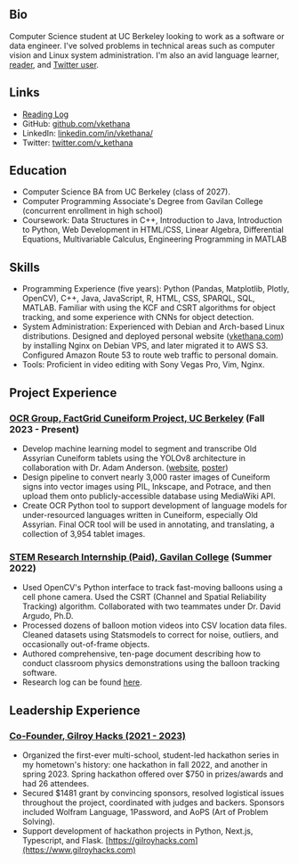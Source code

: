 Bio
---

Computer Science student at UC Berkeley looking to work as a software or data engineer. I've solved problems in technical areas such as computer vision and Linux system administration. I'm also an avid language learner, [reader](reading_log.html), and [Twitter user](https://x.com/v_kethana).

Links
-----

*   [Reading Log](reading_log.html)
*   GitHub: [github.com/vkethana](https://www.github.com/vkethana)
*   LinkedIn: [linkedin.com/in/vkethana/](https://www.linkedin.com/in/vkethana/)
*   Twitter: [twitter.com/v\_kethana](https://www.twitter.com/v_kethana)

Education
---------

*   Computer Science BA from UC Berkeley (class of 2027).
*   Computer Programming Associate's Degree from Gavilan College (concurrent enrollment in high school)
*   Coursework: Data Structures in C++, Introduction to Java, Introduction to Python, Web Development in HTML/CSS, Linear Algebra, Differential Equations, Multivariable Calculus, Engineering Programming in MATLAB

Skills
------

*   Programming Experience (five years): Python (Pandas, Matplotlib, Plotly, OpenCV), C++, Java, JavaScript, R, HTML, CSS, SPARQL, SQL, MATLAB. Familiar with using the KCF and CSRT algorithms for object tracking, and some experience with CNNs for object detection.
*   System Administration: Experienced with Debian and Arch-based Linux distributions. Designed and deployed personal website ([vkethana.com](https://www.vkethana.com)) by installing Nginx on Debian VPS, and later migrated it to AWS S3. Configured Amazon Route 53 to route web traffic to personal domain.
*   Tools: Proficient in video editing with Sony Vegas Pro, Vim, Nginx.

Project Experience
------------------

### [OCR Group, FactGrid Cuneiform Project, UC Berkeley](https://drive.google.com/file/d/1vlQzFKQ6lDvLLq6qpwZd_4Shadr_Uq7i/view) (Fall 2023 - Present)

*   Develop machine learning model to segment and transcribe Old Assyrian Cuneiform tablets using the YOLOv8 architecture in collaboration with Dr. Adam Anderson. ([website](https://database.factgrid.de/wiki/FactGrid:Cuneiform_Project), [poster](https://drive.google.com/file/d/1vlQzFKQ6lDvLLq6qpwZd_4Shadr_Uq7i/view))
*   Design pipeline to convert nearly 3,000 raster images of Cuneiform signs into vector images using PIL, Inkscape, and Potrace, and then upload them onto publicly-accessible database using MediaWiki API.
*   Create OCR Python tool to support development of language models for under-resourced languages written in Cuneiform, especially Old Assyrian. Final OCR tool will be used in annotating, and translating, a collection of 3,954 tablet images.

### [STEM Research Internship (Paid), Gavilan College](https://github.com/vkethana/balloon-tracking-software) (Summer 2022)

*   Used OpenCV's Python interface to track fast-moving balloons using a cell phone camera. Used the CSRT (Channel and Spatial Reliability Tracking) algorithm. Collaborated with two teammates under Dr. David Argudo, Ph.D.
*   Processed dozens of balloon motion videos into CSV location data files. Cleaned datasets using Statsmodels to correct for noise, outliers, and occasionally out-of-frame objects.
*   Authored comprehensive, ten-page document describing how to conduct classroom physics demonstrations using the balloon tracking software.
*   Research log can be found [here](https://www.gavengineering.club/project/4).

Leadership Experience
---------------------

### [Co-Founder, Gilroy Hacks (2021 - 2023)](https://gilroyhacks.com)

*   Organized the first-ever multi-school, student-led hackathon series in my hometown's history: one hackathon in fall 2022, and another in spring 2023. Spring hackathon offered over $750 in prizes/awards and had 26 attendees.
*   Secured $1481 grant by convincing sponsors, resolved logistical issues throughout the project, coordinated with judges and backers. Sponsors included Wolfram Language, 1Password, and AoPS (Art of Problem Solving).
*   Support development of hackathon projects in Python, Next.js, Typescript, and Flask. [https://gilroyhacks.com](https://www.gilroyhacks.com)
